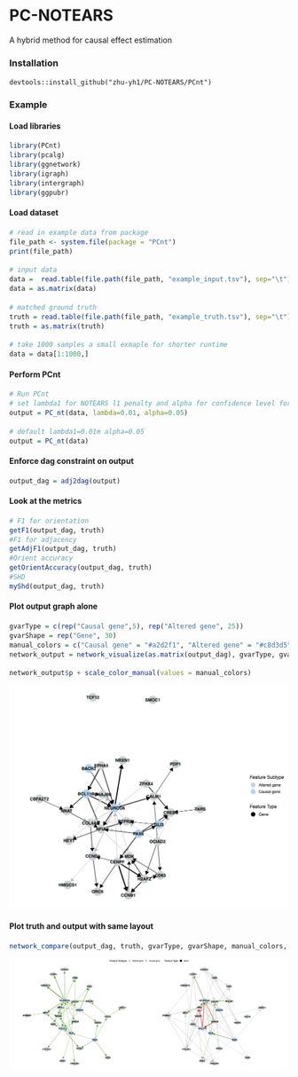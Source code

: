 # PC-NOTEARS
A hybrid method for causal effect estimation

### Installation
```
devtools::install_github("zhu-yh1/PC-NOTEARS/PCnt")
```

### Example

#### Load libraries
``` r
library(PCnt)
library(pcalg)
library(ggnetwork)
library(igraph)
library(intergraph)
library(ggpubr)
```

#### Load dataset
```r
# read in example data from package
file_path <- system.file(package = "PCnt")
print(file_path)

# input data
data =  read.table(file.path(file_path, "example_input.tsv"), sep="\t")
data = as.matrix(data)

# matched ground truth
truth = read.table(file.path(file_path, "example_truth.tsv"), sep="\t")
truth = as.matrix(truth)

# take 1000 samples a small exmaple for shorter runtime
data = data[1:1000,]
```
#### Perform PCnt
```r
# Run PCnt
# set lambda1 for NOTEARS l1 penalty and alpha for confidence level for PC
output = PC_nt(data, lambda=0.01, alpha=0.05)

# default lambda1=0.01m alpha=0.05
output = PC_nt(data)
```

#### Enforce dag constraint on output
```r
output_dag = adj2dag(output)
```

#### Look at the metrics
```r
# F1 for orientation
getF1(output_dag, truth)
#F1 for adjacency
getAdjF1(output_dag, truth)
#Orient accuracy
getOrientAccuracy(output_dag, truth)
#SHD
myShd(output_dag, truth)
```

#### Plot output graph alone
```r
gvarType = c(rep("Causal gene",5), rep("Altered gene", 25))
gvarShape = rep("Gene", 30)
manual_colors = c("Causal gene" = "#a2d2f1", "Altered gene" = "#c8d3d5")
network_output = network_visualize(as.matrix(output_dag), gvarType, gvarShape)

network_output$p + scale_color_manual(values = manual_colors)
```
![image text](https://github.com/zhu-yh1/PC-NOTEARS/blob/main/exmaples/output_network.png)

#### Plot truth and output with same layout
```r
network_compare(output_dag, truth, gvarType, gvarShape, manual_colors, seed = 2)
```
![image text](https://github.com/zhu-yh1/PC-NOTEARS/blob/main/exmaples/network_compare.png)

